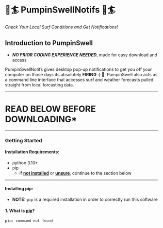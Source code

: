 # 🌊🏄 PumpinSwellNotifs 🌊🏄
###### Check Your Local Surf Conditions and Get Notifications!

## Introduction to PumpinSwell

- ***NO PRIOR CODING EXPERIENCE NEEDED***, made for easy download and access

PumpinSwellNotifs gives desktop pop-up notifications to get you off your computer on those days its absolutely **FIRING** :) 🌊.  PumpinSwell also acts as a command line interface that accesses surf and weather forecasts pulled straight from local forcasting data.

---

# READ BELOW BEFORE DOWNLOADING*

---

### Getting Started
#### Installation Requirements:
- python 3.10+
- pip
  - if <ins>**not installed**</ins> or <ins>**unsure**</ins>, continue to the section below

---

#### Installing pip:<br />

- **NOTE:** `pip` is a required installation in order to correctly run this software<br />


#### 1. What is [pip](https://www.w3schools.com/python/python_pip.asp)? 

`pip: command not found`
